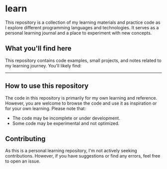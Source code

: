 # learn

This repository is a collection of my learning materials and practice code as I explore different programming languages and technologies.  It serves as a personal learning journal and a place to experiment with new concepts.

## What you'll find here

This repository contains code examples, small projects, and notes related to my learning journey.  You'll likely find:

* **

## How to use this repository

The code in this repository is primarily for my own learning and reference.  However, you are welcome to browse the code and use it as inspiration or for your own learning.  Please note that:

* The code may be incomplete or under development.
* Some code may be experimental and not optimized.

## Contributing

As this is a personal learning repository, I'm not actively seeking contributions.  However, if you have suggestions or find any errors, feel free to open an issue.
